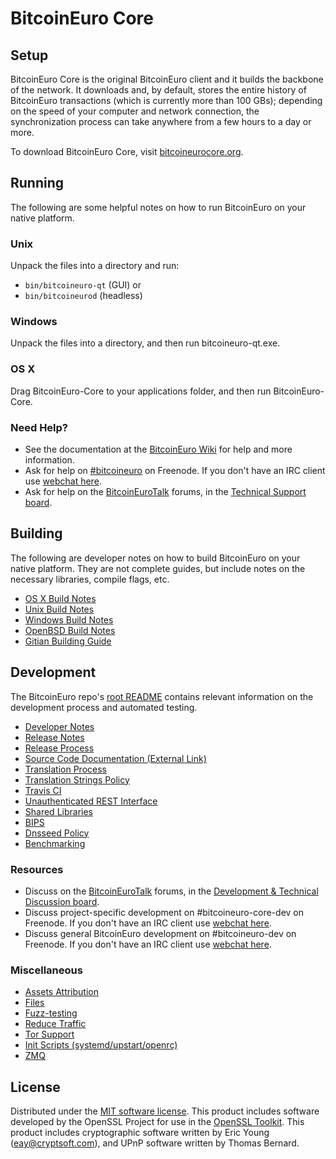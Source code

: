 BitcoinEuro Core
=============

Setup
---------------------
BitcoinEuro Core is the original BitcoinEuro client and it builds the backbone of the network. It downloads and, by default, stores the entire history of BitcoinEuro transactions (which is currently more than 100 GBs); depending on the speed of your computer and network connection, the synchronization process can take anywhere from a few hours to a day or more.

To download BitcoinEuro Core, visit [bitcoineurocore.org](https://bitcoineurocore.org/en/releases/).

Running
---------------------
The following are some helpful notes on how to run BitcoinEuro on your native platform.

### Unix

Unpack the files into a directory and run:

- `bin/bitcoineuro-qt` (GUI) or
- `bin/bitcoineurod` (headless)

### Windows

Unpack the files into a directory, and then run bitcoineuro-qt.exe.

### OS X

Drag BitcoinEuro-Core to your applications folder, and then run BitcoinEuro-Core.

### Need Help?

* See the documentation at the [BitcoinEuro Wiki](https://en.bitcoineuro.it/wiki/Main_Page)
for help and more information.
* Ask for help on [#bitcoineuro](http://webchat.freenode.net?channels=bitcoineuro) on Freenode. If you don't have an IRC client use [webchat here](http://webchat.freenode.net?channels=bitcoineuro).
* Ask for help on the [BitcoinEuroTalk](https://bitcoineurotalk.org/) forums, in the [Technical Support board](https://bitcoineurotalk.org/index.php?board=4.0).

Building
---------------------
The following are developer notes on how to build BitcoinEuro on your native platform. They are not complete guides, but include notes on the necessary libraries, compile flags, etc.

- [OS X Build Notes](build-osx.md)
- [Unix Build Notes](build-unix.md)
- [Windows Build Notes](build-windows.md)
- [OpenBSD Build Notes](build-openbsd.md)
- [Gitian Building Guide](gitian-building.md)

Development
---------------------
The BitcoinEuro repo's [root README](/README.md) contains relevant information on the development process and automated testing.

- [Developer Notes](developer-notes.md)
- [Release Notes](release-notes.md)
- [Release Process](release-process.md)
- [Source Code Documentation (External Link)](https://dev.visucore.com/bitcoineuro/doxygen/)
- [Translation Process](translation_process.md)
- [Translation Strings Policy](translation_strings_policy.md)
- [Travis CI](travis-ci.md)
- [Unauthenticated REST Interface](REST-interface.md)
- [Shared Libraries](shared-libraries.md)
- [BIPS](bips.md)
- [Dnsseed Policy](dnsseed-policy.md)
- [Benchmarking](benchmarking.md)

### Resources
* Discuss on the [BitcoinEuroTalk](https://bitcoineurotalk.org/) forums, in the [Development & Technical Discussion board](https://bitcoineurotalk.org/index.php?board=6.0).
* Discuss project-specific development on #bitcoineuro-core-dev on Freenode. If you don't have an IRC client use [webchat here](http://webchat.freenode.net/?channels=bitcoineuro-core-dev).
* Discuss general BitcoinEuro development on #bitcoineuro-dev on Freenode. If you don't have an IRC client use [webchat here](http://webchat.freenode.net/?channels=bitcoineuro-dev).

### Miscellaneous
- [Assets Attribution](assets-attribution.md)
- [Files](files.md)
- [Fuzz-testing](fuzzing.md)
- [Reduce Traffic](reduce-traffic.md)
- [Tor Support](tor.md)
- [Init Scripts (systemd/upstart/openrc)](init.md)
- [ZMQ](zmq.md)

License
---------------------
Distributed under the [MIT software license](/COPYING).
This product includes software developed by the OpenSSL Project for use in the [OpenSSL Toolkit](https://www.openssl.org/). This product includes
cryptographic software written by Eric Young ([eay@cryptsoft.com](mailto:eay@cryptsoft.com)), and UPnP software written by Thomas Bernard.
